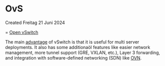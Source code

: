 # OvS
Created Freitag 21 Juni 2024

= [Open vSwitch](https://www.openvswitch.org/)

The main [advantage](https://github.com/openvswitch/ovs/blob/main/Documentation/intro/why-ovs.rst) of vSwitch is that it is useful for multi server deployments. It also has some additionaöl features like easier network management, more tunnel support (GRE, VXLAN, etc.), Layer 3 forwarding, and integration with software-defined networking (SDN) like [OVN](./OVN.md).

